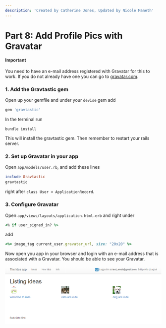 ```yaml
---
description: 'Created by Catherine Jones, Updated by Nicole Maneth'
---
```


# Part 8: Add Profile Pics with Gravatar

#### Important <a id="important"></a>

You need to have an e-mail address registered with Gravatar for this to work. If you do not already have one you can go to [gravatar.com](http://en.gravatar.com/).

### 1. Add the Gravtastic gem <a id="1-add-the-gravtastic-gem"></a>

Open up your gemfile and under your `devise` gem add

```ruby
gem 'gravtastic'
```

In the terminal run

```text
bundle install
```

This will install the gravtastic gem. Then remember to restart your rails server.

### 2. Set up Gravatar in your app <a id="2-set-up-gravatar-in-your-app"></a>

Open `app/models/user.rb`, and add these lines

```ruby
include Gravtastic
gravtastic
```

right after `class User < ApplicationRecord`.

### 3. Configure Gravatar <a id="3-configure-gravatar"></a>

Open `app/views/layouts/application.html.erb` and right under

```ruby
<% if user_signed_in? %>
```

add

```ruby
<%= image_tag current_user.gravatar_url, size: "20x20" %>
```

Now open you app in your browser and login with an e-mail address that is associated with a Gravatar. You should be able to see your Gravatar.

![If you don&apos;t make a gravatar account, the default icon will show.](.gitbook/assets/12-gravatar.PNG)

  



